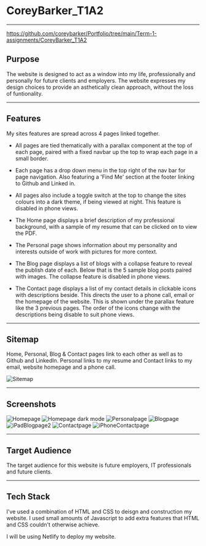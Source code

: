 # CoreyBarker_T1A2
---

https://github.com/coreybarker/Portfolio/tree/main/Term-1-assignments/CoreyBarker_T1A2

## Purpose
The website is designed to act as a window into my life, professionally and personally for future clients and employers. The website expresses my design choices to provide an asthetically clean approach, without the loss of funtionality.

---

## Features

My sites features are spread across 4 pages linked together.

- All pages are tied thematically with a parallax component at the top of each page, paired with a fixed navbar up the top to wrap each page in a small border.
  
- Each page has a drop down menu in the top right of the nav bar for page navigation. Also featuring a 'Find Me' section at the footer linking to Github and Linked in. 

- All pages also include a toggle switch at the top to change the sites colours into a dark theme, if being viewed at night. This feature is disabled in phone views.

- The Home page displays a brief description of my professional background, with a sample of my resume that can be clicked on to view the PDF.

- The Personal page shows information about my personality and interests outside of work with  pictures for more context.

- The Blog page displays a list of blogs with a collapse feature to reveal the publish date of each. Below that is the 5 sample blog posts paired with images. The collapse feature is disabled in phone views.

- The Contact page displays a list of my contact details in clickable icons with descriptions beside. This directs the user to a phone call, email or the homepage of the website. This is shown under the parallax feature like the 3 previous pages.
The order of the icons change with the descriptions being disable to suit phone views.
  
---

## Sitemap

Home, Personal, Blog & Contact pages link to each other as well as to Github and LinkedIn. Personal links to my resume and Contact links to my email, website homepage and a phone call.

![Sitemap](docs/sitemap.png)

---

## Screenshots

![Homepage](docs/ss1.jpg)
![Homepage dark mode](docs/ss2.jpg)
![Personalpage](docs/ss3.jpg)
![Blogpage](docs/ss5.jpg)
![iPadBlogpage2](docs/ss82.jpg)
![Contactpage](docs/ss6.jpg)
![iPhoneContactpage](docs/ss9.jpg)

---

## Target Audience

The target audience for this website is future employers, IT professionals and future clients.

---

## Tech Stack

I've used a combination of HTML and CSS to deisgn and construction my website. I used small amounts of Javascript to add extra features that HTML and CSS couldn't otherwise achieve.

I will be using Netlify to deploy my website.